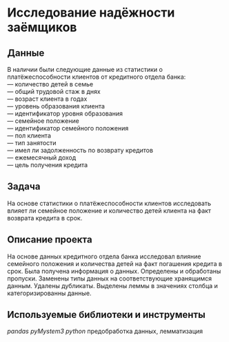 # Исследование надёжности заёмщиков


## Данные

В наличии были следующие данные из статистики о платёжеспособности клиентов от кредитного отдела банка:  
— количество детей в семье  
— общий трудовой стаж в днях  
— возраст клиента в годах  
— уровень образования клиента  
— идентификатор уровня образования  
— семейное положение  
— идентификатор семейного положения  
— пол клиента  
— тип занятости  
— имел ли задолженность по возврату кредитов  
— ежемесячный доход  
— цель получения кредита  

## Задача

На основе статистики о платёжеспособности клиентов исследовать влияет ли семейное положение и количество детей клиента на факт возврата кредита в срок.  

## Описание проекта

На основе данных кредитного отдела банка исследовал влияние семейного положения и
количества детей на факт погашения кредита в срок. Была получена информация о
данных. Определены и обработаны пропуски. Заменены типы данных на соответствующие
хранящимся данным. Удалены дубликаты. Выделены леммы в значениях столбца и
категоризированны данные.

## Используемые библиотеки и инструменты
*pandas* *pyMystem3* *python* предобработка данных, лемматизация